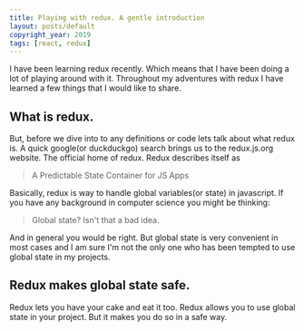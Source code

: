 ```yaml
---
title: Playing with redux. A gentle introduction
layout: posts/default
copyright_year: 2019
tags: [react, redux]
---
```


I have been learning redux recently. Which means that I have been doing a lot of playing around with it. Throughout my adventures with redux I have learned a few things that I would like to share.

## What is redux.

But, before we dive into to any definitions or code lets talk about what redux is. A quick google(or duckduckgo) search brings us to the redux.js.org website. The official home of redux. Redux describes itself as

> A Predictable State Container for JS Apps

Basically, redux is way to handle global variables(or state) in javascript. If you have any background in computer science you might be thinking:

> Global state? Isn't that a bad idea.

And in general you would be right. But global state is very convenient in most cases
and I am sure I'm not the only one who has been tempted to use global state in my projects.

## Redux makes global state safe.

Redux lets you have your cake and eat it too. Redux allows you to use global state in your project. But it makes you do so in a safe way.
